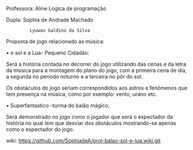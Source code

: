 Professora: Aline   Logica de programação

Dupla: Sophia de Andrade Machado

             Lyuwan Galdino da Silva

Proposta de jogo relacionado as música:

•	o sol e a Lua- Pequeno Cidadão:

 Será a história contada no decorrer do jogo utilizando das cenas e da letra da música para a montagem do plano do jogo, com a primeira cena de dia, a segunda no período noturno e a terceira no pôr do sol.

  Os obstáculos do jogo seriam correspondidos aos astros e fenômenos que tem presença na música, como por exemplo: vento, urano etc.

•	Superfantastico -turma do balão mágico.

Será demonstrado no jogo como o jogador que será o expectador da história no qual tem que desviar dos obstáculos mostrando-se apenas como o espectador do jogo.

wiki:
https://github.com/SophiadeA/proj-balao-sol-e-lua.wiki.git
